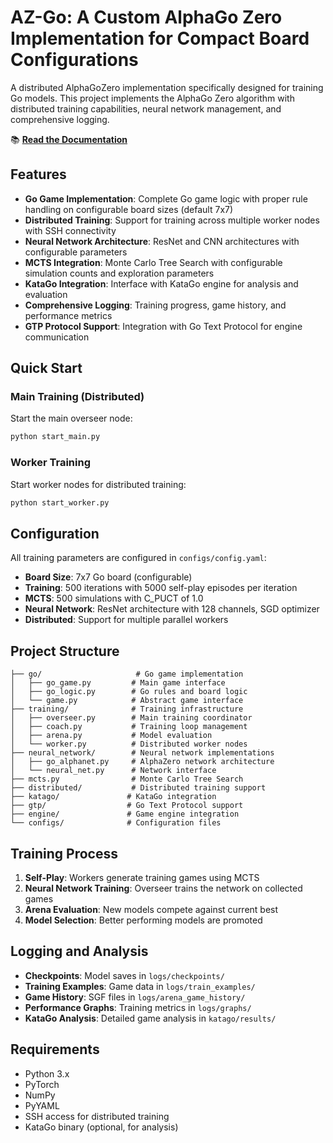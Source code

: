 
# AZ-Go: A Custom AlphaGo Zero Implementation for Compact Board Configurations

A distributed AlphaGoZero implementation specifically designed for training Go models. This project implements the AlphaGo Zero algorithm with distributed training capabilities, neural network management, and comprehensive logging.

📚 **[Read the Documentation](https://go2ai-labs.github.io/AZ-Go/)**

## Features

- **Go Game Implementation**: Complete Go game logic with proper rule handling on configurable board sizes (default 7x7)
- **Distributed Training**: Support for training across multiple worker nodes with SSH connectivity
- **Neural Network Architecture**: ResNet and CNN architectures with configurable parameters
- **MCTS Integration**: Monte Carlo Tree Search with configurable simulation counts and exploration parameters
- **KataGo Integration**: Interface with KataGo engine for analysis and evaluation
- **Comprehensive Logging**: Training progress, game history, and performance metrics
- **GTP Protocol Support**: Integration with Go Text Protocol for engine communication

## Quick Start

### Main Training (Distributed)
Start the main overseer node:
```bash
python start_main.py
```

### Worker Training
Start worker nodes for distributed training:
```bash
python start_worker.py
```

## Configuration

All training parameters are configured in `configs/config.yaml`:

- **Board Size**: 7x7 Go board (configurable)
- **Training**: 500 iterations with 5000 self-play episodes per iteration
- **MCTS**: 500 simulations with C_PUCT of 1.0
- **Neural Network**: ResNet architecture with 128 channels, SGD optimizer
- **Distributed**: Support for multiple parallel workers

## Project Structure

```
├── go/                     # Go game implementation
│   ├── go_game.py         # Main game interface
│   ├── go_logic.py        # Go rules and board logic
│   └── game.py            # Abstract game interface
├── training/              # Training infrastructure
│   ├── overseer.py        # Main training coordinator
│   ├── coach.py           # Training loop management
│   ├── arena.py           # Model evaluation
│   └── worker.py          # Distributed worker nodes
├── neural_network/        # Neural network implementations
│   ├── go_alphanet.py     # AlphaZero network architecture
│   └── neural_net.py      # Network interface
├── mcts.py                # Monte Carlo Tree Search
├── distributed/           # Distributed training support
├── katago/               # KataGo integration
├── gtp/                  # Go Text Protocol support
├── engine/               # Game engine integration
└── configs/              # Configuration files
```

## Training Process

1. **Self-Play**: Workers generate training games using MCTS
2. **Neural Network Training**: Overseer trains the network on collected games
3. **Arena Evaluation**: New models compete against current best
4. **Model Selection**: Better performing models are promoted

## Logging and Analysis

- **Checkpoints**: Model saves in `logs/checkpoints/`
- **Training Examples**: Game data in `logs/train_examples/`
- **Game History**: SGF files in `logs/arena_game_history/`
- **Performance Graphs**: Training metrics in `logs/graphs/`
- **KataGo Analysis**: Detailed game analysis in `katago/results/`

## Requirements

- Python 3.x
- PyTorch
- NumPy
- PyYAML
- SSH access for distributed training
- KataGo binary (optional, for analysis)
